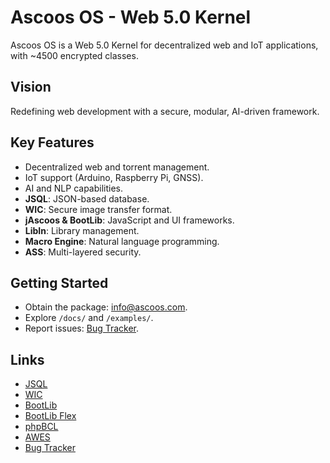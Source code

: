 # Ascoos OS - Web 5.0 Kernel

Ascoos OS is a Web 5.0 Kernel for decentralized web and IoT applications, with ~4500 encrypted classes.

## Vision
Redefining web development with a secure, modular, AI-driven framework.

## Key Features
- Decentralized web and torrent management.
- IoT support (Arduino, Raspberry Pi, GNSS).
- AI and NLP capabilities.
- **JSQL**: JSON-based database.
- **WIC**: Secure image transfer format.
- **jAscoos & BootLib**: JavaScript and UI frameworks.
- **LibIn**: Library management.
- **Macro Engine**: Natural language programming.
- **ASS**: Multi-layered security.

## Getting Started
- Obtain the package: [info@ascoos.com](mailto:info@ascoos.com).
- Explore `/docs/` and `/examples/`.
- Report issues: [Bug Tracker](https://issues.ascoos.com).

## Links
- [JSQL](https://github.com/ascoos/jsql)
- [WIC](https://github.com/ascoos/wic)
- [BootLib](https://github.com/ascoos/bootlib)
- [BootLib Flex](https://bootlib.ascoos.com/examples/flex/)
- [phpBCL](https://github.com/ascoos/phpbcl8)
- [AWES](https://github.com/ascoos/awes)
- [Bug Tracker](https://issues.ascoos.com)
